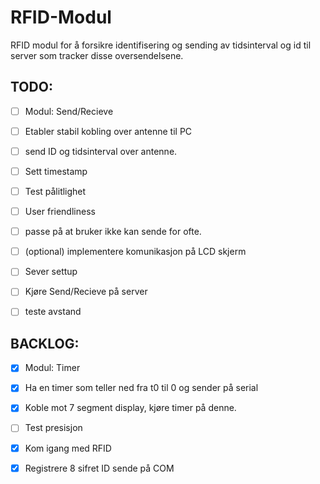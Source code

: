 # RFID-Modul
RFID modul for å forsikre identifisering og sending av tidsinterval og id til server som tracker disse oversendelsene.

## TODO:

- [ ] Modul: Send/Recieve
 - [ ] Etabler stabil kobling over antenne til PC
 - [ ] send ID og tidsinterval over antenne.
 - [ ] Sett timestamp
 - [ ] Test pålitlighet
 
- [ ] User friendliness
 - [ ] passe på at bruker ikke kan sende for ofte.
 - [ ] (optional) implementere komunikasjon på LCD skjerm

- [ ] Sever settup
 - [ ] Kjøre Send/Recieve på server
 - [ ] teste avstand

## BACKLOG:
- [x] Modul: Timer
 - [x] Ha en timer som teller ned fra t0 til 0 og sender på serial
 - [x] Koble mot 7 segment display, kjøre timer på denne.
 - [ ] Test presisjon

- [x] Kom igang med RFID
 - [x]  Registrere 8 sifret ID sende på COM
